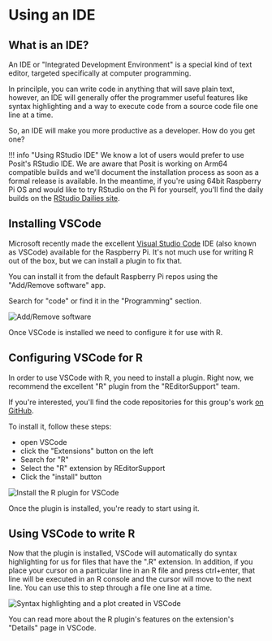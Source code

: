 # Using an IDE

## What is an IDE?

An IDE or "Integrated Development Environment" is a special kind of text editor, targeted specifically at computer
programming.

In princilple, you can write code in anything that will save plain text, however, an IDE will generally offer the
programmer useful features like syntax highlighting and a way to execute code from a source code file one line at
a time.

So, an IDE will make you more productive as a developer. How do you get one?

!!! info "Using RStudio IDE"
    We know a lot of users would prefer to use Posit's RStudio IDE.
    We are aware that Posit is working on Arm64 compatible builds and we'll document the installation
    process as soon as a formal release is available.
    In the meantime, if you're using 64bit Raspberry Pi OS and would like to try RStudio on the Pi 
    for yourself, you'll find the daily builds on the [RStudio Dailies site](https://dailies.rstudio.com/).

## Installing VSCode

Microsoft recently made the excellent [Visual Studio Code](https://code.visualstudio.com) IDE (also known as VSCode) 
available for the Raspberry Pi. It's not much use for writing R out of the box, but we can install a plugin to fix that.

You can install it from the default Raspberry Pi repos using the "Add/Remove software" app.

Search for "code" or find it in the "Programming" section.

![Add/Remove software](../assets/images/docs/add-remove-software.png)

Once VSCode is installed we need to configure it for use with R.

## Configuring VSCode for R

In order to use VSCode with R, you need to install a plugin. Right now, we recommend the excellent "R" plugin
from the "REditorSupport" team.

If you're interested, you'll find the code repositories for this group's work [on GitHub](https://github.com/REditorSupport).

To install it, follow these steps:

* open VSCode
* click the "Extensions" button on the left
* Search for "R"
* Select the "R" extension by REditorSupport
* Click the "install" button

![Install the R plugin for VSCode](../assets/images/docs/vscode-r-extension.png)

Once the plugin is installed, you're ready to start using it.

## Using VSCode to write R

Now that the plugin is installed, VSCode will automatically do syntax highlighting for us for files that have the ".R"
extension.
In addition, if you place your cursor on a particular line in an R file and press ctrl+enter, that line will be executed
in an R console and the cursor will move to the next line. You can use this to step through a file one line at a time.

![Syntax highlighting and a plot created in VSCode](../assets/images/docs/r4pi-vscode-penguins.png)

You can read more about the R plugin's features on the extension's "Details" page in VSCode.
